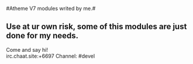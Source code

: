 #Atheme V7 modules writed by me.# 
## Use at ur own risk, some of this modules are just done for my needs.
Come and say hi!<br>
irc.chaat.site:+6697 Channel: #devel


